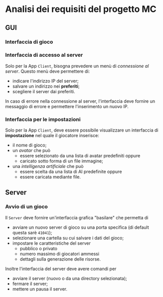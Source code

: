 # Analisi dei requisiti del progetto MC

## GUI

### Interfaccia di gioco

### Interfaccia di accesso al server
Solo per la App `Client`, bisogna prevedere un menù di *connessione
al server*. Questo menù deve permettere di:
* indicare l'indirizzo IP del server;
* salvare un indirizzo nei **preferiti**;
* scegliere il server dai preferiti.

In caso di errore nella connessione al server, l'interfaccia deve
fornire un messaggio di errore e permettere l'inserimento un nuovo
IP.

### Interfaccia per le impostazioni
Solo per la App `Client`, deve essere possibile visualizzare un
interfaccia di **impostazione** nel quale il giocatore inserisce:
* il nome di gioco;
* un *avatar* che può
  * essere selezionato da una lista di avatar predefiniti oppure
  * caricato sotto forma di un file immagine;
* una *intelligenza artificiale* che può
    * essere scelta da una lista di AI predefinite oppure
    * essere caricata mediante file.

## Server

### Avvio di un gioco
Il `Server` deve fornire un'interfaccia grafica "basilare" che
permetta di
* avviare un nuovo server di gioco su una porta specifica
  (di default questa sarè `41041`);
* selezionare una cartella su cui salvare i dati del gioco;
* impostare le caratteristiche del server
    * pubblico o privato
    * numero massimo di giocatori ammessi
    * dettagli sulla generazione delle risorse.

Inoltre l'interfaccia del server deve avere comandi per
* avviare il server (nuovo o da una directory selezionata);
* fermare il server;
* mettere un pausa il server.